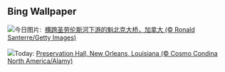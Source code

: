## Bing Wallpaper
![](https://www.bing.com/th?id=OHR.QuebecCityBridge_ZH-CN9618387961_UHD.jpg&w=1000)今日图片: &nbsp;[横跨圣劳伦斯河下游的魁北克大桥，加拿大 (© Ronald Santerre/Getty Images)](https://www.bing.com/th?id=OHR.QuebecCityBridge_ZH-CN9618387961_UHD.jpg)
<br><br/>
![](https://www.bing.com/th?id=OHR.ExteriorPreservationHall_EN-US9095698933_UHD.jpg&w=1000)Today: [Preservation Hall, New Orleans, Louisiana (© Cosmo Condina North America/Alamy)](https://www.bing.com/th?id=OHR.ExteriorPreservationHall_EN-US9095698933_UHD.jpg)
<br><br/>
